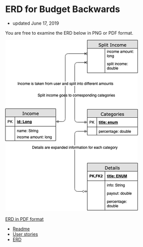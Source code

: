 # ERD for Budget Backwards
+ updated June 17, 2019

You are free to examine the ERD below in PNG or PDF format.


![ERD png](budget_erd.png)

[ERD in PDF format](budget_erd.pdf) 

+ [Readme](https://treypage.github.io/budget-backwards/)
+ [User stories](user-stories.md)
+ [ERD](ERD.md)
